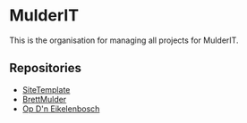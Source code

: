 # MulderIT 
This is the organisation for managing all projects for MulderIT. 

## Repositories
- [SiteTemplate](https://github.com/MulderICT/Sitetemplate-NextJS)
- [BrettMulder](https://github.com/MulderICT/brettmulder)
- [Op D'n Eikelenbosch](https://github.com/MulderICT/opdneikelenbosch)



